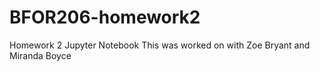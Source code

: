# BFOR206-homework2
Homework 2 Jupyter Notebook
This was worked on with Zoe Bryant and Miranda Boyce

